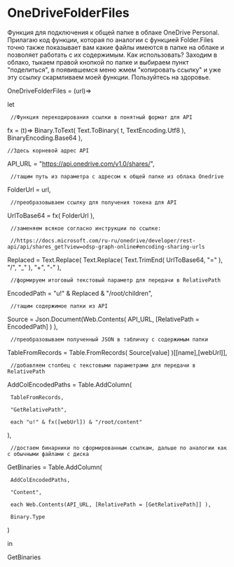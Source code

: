 # OneDriveFolderFiles
Функция для подключения к общей папке в облаке OneDrive Personal. Прилагаю код функции, которая по аналогии с функцией Folder.Files точно также показывает вам какие файлы имеются в папке на облаке и позволяет работать с их содержимым. Как использовать? Заходим в облако, тыкаем правой кнопкой по папке и выбираем пункт "поделиться", в появившемся меню жмем "копировать ссылку" и уже эту ссылку скармливаем моей функции. Пользуйтесь на здоровье.

OneDriveFolderFiles = (url)=>

let

     //Функция перекодирования ссылки в понятный формат для API
     
  fx = (t)=> Binary.ToText( Text.ToBinary( t, TextEncoding.Utf8 ), BinaryEncoding.Base64 ),
  
    //Здесь корневой адрес API
    
  API_URL = "https://api.onedrive.com/v1.0/shares/",
  
     //тащим путь из параметра с адресом к общей папке из облака Onedrive
     
  FolderUrl = url,
  
     //преобразовываем ссылку для получения токена для API
     
  UrlToBase64 = fx( FolderUrl ),
  
     //заменяем всякое согласно инструкции по ссылке:
     
     //https://docs.microsoft.com/ru-ru/onedrive/developer/rest-api/api/shares_get?view=odsp-graph-online#encoding-sharing-urls
     
  Replaced = Text.Replace( Text.Replace( Text.TrimEnd( UrlToBase64, "=" ), "/", "_" ), "+", "-" ),
  
     //формируем итоговый текстовый параметр для передачи в RelativePath
     
  EncodedPath = "u!" & Replaced & "/root/children",
  
     //тащим содержимое папки из API
     
  Source = Json.Document(Web.Contents( API_URL, [RelativePath = EncodedPath] ) ),
  
     //преобразовываем полученный JSON в табличку с содержимым папки
     
  TableFromRecords = Table.FromRecords( Source[value] )[[name],[webUrl]],
  
     //добавляем столбец с текстовыми параметрами для передачи в RelativePath
     
  AddColEncodedPaths = Table.AddColumn(
  
     TableFromRecords,
     
     "GetRelativePath",
     
     each "u!" & fx([webUrl]) & "/root/content"
     
  ),
  
     //достаем бинарники по сформированным ссылкам, дальше по аналогии как с обычными файлами с диска
     
  GetBinaries = Table.AddColumn(
  
     AddColEncodedPaths,
     
     "Content",
     
     each Web.Contents(API_URL, [RelativePath = [GetRelativePath]] ),
     
     Binary.Type
     
  )
  
in

  GetBinaries
